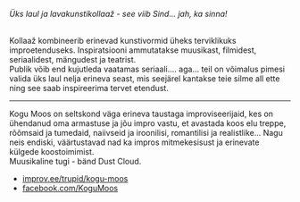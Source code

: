*Üks laul ja lavakunstikollaaž - see viib Sind... jah, ka sinna!*<br><br>

Kollaaž kombineerib erinevad kunstivormid üheks terviklikuks improetenduseks. Inspiratsiooni ammutatakse muusikast, filmidest, seriaalidest, mängudest ja teatrist. <br>
Publik võib end kujutleda vaatamas seriaali.... aga... teil on võimalus pimesi valida üks laul nelja erineva seast, mis seejärel kantakse teie silme all ette ning see saab inspireerima tervet etendust. 

---
Kogu Moos on seltskond väga erineva taustaga improviseerijaid, kes on ühendanud oma armastuse ja jõu impro vastu, et avastada koos elu treppe, rõõmsaid ja tumedaid, naiivseid ja iroonilisi, romantilisi ja realistlike... Nagu neis endiski, väärtustavad nad ka impros mitmekesisust ja erinevate külgede koostoimimist.<br>
Muusikaline tugi - bänd Dust Cloud.<br>

- [improv.ee/trupid/kogu-moos](http://improv.ee/trupid/kogu-moos/)
- [facebook.com/KoguMoos](http://www.facebook.com/KoguMoos)
